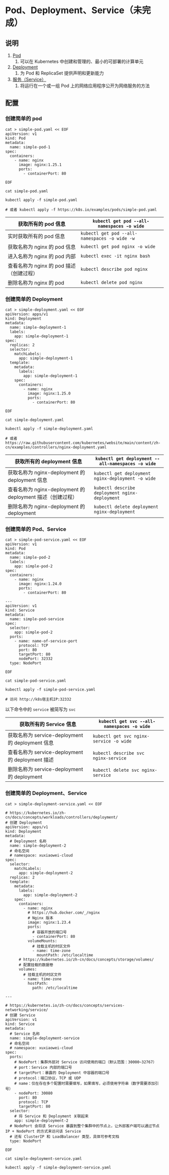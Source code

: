 # Pod、Deployment、Service（未完成）

## 说明

1. [Pod](https://kubernetes.io/zh-cn/docs/concepts/workloads/pods/)
    1. 可以在 Kubernetes 中创建和管理的、最小的可部署的计算单元
2. [Deployment](https://kubernetes.io/zh-cn/docs/concepts/workloads/controllers/deployment/)
    1. 为 Pod 和 ReplicaSet 提供声明和更新能力
3. [服务（Service）](https://kubernetes.io/zh-cn/docs/concepts/services-networking/service/)
    1. 将运行在一个或一组 Pod 上的网络应用程序公开为网络服务的方法

## 配置

### 创建简单的 pod

```shell
cat > simple-pod.yaml << EOF
apiVersion: v1
kind: Pod
metadata:
  name: simple-pod-1
spec:
  containers:
    - name: nginx
      image: nginx:1.25.1
      ports:
        - containerPort: 80

EOF

cat simple-pod.yaml

kubectl apply -f simple-pod.yaml

# 或者 kubectl apply -f https://k8s.io/examples/pods/simple-pod.yaml

```

| 获取所有的 pod 信息               | `kubectl get pod --all-namespaces -o wide`    |
|----------------------------|-----------------------------------------------|
| 实时获取所有的 pod 信息             | `kubectl get pod --all-namespaces -o wide -w` |
| 获取名称为 nginx 的 pod 信息       | `kubectl get pod nginx -o wide`               |
| 进入名称为 nginx 的 pod 内部       | `kubectl exec -it nginx bash`                 |
| 查看名称为 nginx 的 pod 描述（创建过程） | `kubectl describe pod nginx`                  |
| 删除名称为 nginx 的 pod          | `kubectl delete pod nginx`                    |

### 创建简单的 Deployment

```shell
cat > simple-deployment.yaml << EOF
apiVersion: apps/v1
kind: Deployment
metadata:
  name: simple-deployment-1
  labels:
    app: simple-deployment-1
spec:
  replicas: 2
  selector:
    matchLabels:
      app: simple-deployment-1
  template:
    metadata:
      labels:
        app: simple-deployment-1
    spec:
      containers:
        - name: nginx
          image: nginx:1.25.0
          ports:
            - containerPort: 80

EOF

cat simple-deployment.yaml

kubectl apply -f simple-deployment.yaml

# 或者 https://raw.githubusercontent.com/kubernetes/website/main/content/zh-cn/examples/controllers/nginx-deployment.yaml
```

| 获取所有的 deployment 信息                          | `kubectl get deployment --all-namespaces -o wide` |
|----------------------------------------------|---------------------------------------------------|
| 获取名称为 nginx-deployment 的 deployment 信息       | `kubectl get deployment nginx-deployment -o wide` |
| 查看名称为 nginx-deployment 的 deployment 描述（创建过程） | `kubectl describe deployment nginx-deployment`    |
| 删除名称为 nginx-deployment 的 deployment          | `kubectl delete deployment nginx-deployment`      |

### 创建简单的 Pod、Service

```shell
cat > simple-pod-service.yaml << EOF
apiVersion: v1
kind: Pod
metadata:
  name: simple-pod-2
  labels:
    app: simple-pod-2
spec:
  containers:
    - name: nginx
      image: nginx:1.24.0
      ports:
        - containerPort: 80

---
apiVersion: v1
kind: Service
metadata:
  name: simple-pod-service
spec:
  selector:
    app: simple-pod-2
  ports:
    - name: name-of-service-port
      protocol: TCP
      port: 80
      targetPort: 80
      nodePort: 32332
  type: NodePort

EOF

cat simple-pod-service.yaml

kubectl apply -f simple-pod-service.yaml

# 访问 http://k8s宿主机IP:32332
```

以下命令中的 `service` 被简写为 `svc`

| 获取所有的 Service 信息                         | `kubectl get svc --all-namespaces -o wide` |
|------------------------------------------|--------------------------------------------|
| 获取名称为 service-deployment 的 deployment 信息 | `kubectl get svc nginx-service -o wide`    |
| 查看名称为 service-deployment 的 deployment 描述 | `kubectl describe svc nginx-service`       |
| 删除名称为 service-deployment 的 deployment    | `kubectl delete svc nginx-service`         |

### 创建简单的 Deployment、Service

```shell
cat > simple-deployment-service.yaml << EOF

# https://kubernetes.io/zh-cn/docs/concepts/workloads/controllers/deployment/
# 创建 Deployment
apiVersion: apps/v1
kind: Deployment
metadata:
  # Deployment 名称
  name: simple-deployment-2
  # 命名空间
  # namespace: xuxiaowei-cloud
spec:
  selector:
    matchLabels:
      app: simple-deployment-2
  replicas: 2
  template:
    metadata:
      labels:
        app: simple-deployment-2
    spec:
      containers:
        - name: nginx
          # https://hub.docker.com/_/nginx
          # Nginx 版本
          image: nginx:1.23.4
          ports:
            # 容器开放的端口号
            - containerPort: 80
          volumeMounts:
            # 挂载主机的时区文件
            - name: time-zone
              mountPath: /etc/localtime
      # https://kubernetes.io/zh-cn/docs/concepts/storage/volumes/
      # 配置挂载的数据卷
      volumes:
        # 挂载主机的时区文件
        - name: time-zone
          hostPath:
            path: /etc/localtime

---

# https://kubernetes.io/zh-cn/docs/concepts/services-networking/service/
# 创建 Service
apiVersion: v1
kind: Service
metadata:
  # Service 名称
  name: simple-deployment-service
  # 命名空间
  # namespace: xuxiaowei-cloud
spec:
  ports:
    # NodePort：集群外部对 Service 访问使用的端口（默认范围：30000~32767）
    # port：Service 内部的端口号
    # targetPort：暴露的 Deployment 中容器的端口号
    # protocol：端口协议，TCP 或 UDP
    # name：仅在存在多个配置时需要填写，如果填写，必须使用字符串（数字需要添加引号）
    - nodePort: 30080
      port: 80
      protocol: TCP
      targetPort: 80
  selector:
    # 将 Service 和 Deployment 关联起来
    app: simple-deployment-2
  # NodePort 会将该 Service 暴露到整个集群中的节点上，让外部客户端可以通过节点 IP + NodePort 的方式来访问该 Service
  # 还有 ClusterIP 和 LoadBalancer 类型，具体可参考文档
  type: NodePort

EOF

cat simple-deployment-service.yaml

kubectl apply -f simple-deployment-service.yaml
```
